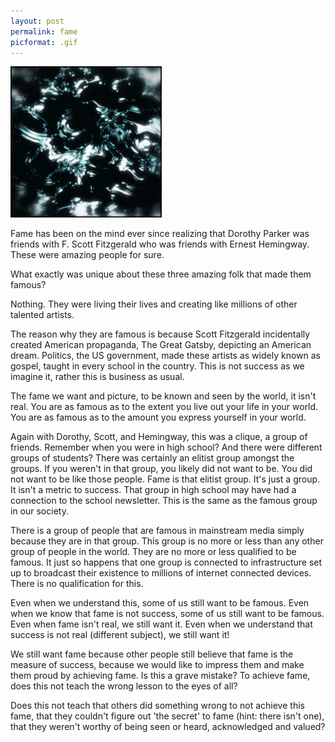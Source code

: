 ```yaml
---
layout: post
permalink: fame
picformat: .gif
---
```



<a href="{{ page.url }}"> ![image](/img/fame.gif) </a>

Fame has been on the mind ever since realizing that Dorothy Parker was friends with F. Scott Fitzgerald who was friends with Ernest Hemingway.
These were amazing people for sure.

What exactly was unique about these three amazing folk that made them famous?

Nothing. They were living their lives and creating like millions of other talented artists.

The reason why they are famous is because Scott Fitzgerald incidentally created American propaganda, The Great Gatsby, depicting an American dream.
Politics, the US government, made these artists as widely known as gospel, taught in every school in the country. This is not success as we imagine it, rather this is business as usual.

The fame we want and picture, to be known and seen by the world, it isn't real. You are as famous as to the extent you live out your life in your world.
You are as famous as to the amount you express yourself in your world.

Again with Dorothy, Scott, and Hemingway, this was a clique, a group of friends. Remember when you were in high school? And there were different groups of students? There was certainly an elitist group amongst the groups. If you weren't in that group, you likely did not want to be. You did not want to be like those people. Fame is that elitist group. It's just a group. It isn't a metric to success. That group in high school may have had a connection to the school newsletter. This is the same as the famous group in our society.

There is a group of people that are famous in mainstream media simply because they are in that group. This group is no more or less than any other group of people in the world. They are no more or less qualified to be famous. It just so happens that one group is connected to infrastructure set up to broadcast their existence to millions of internet connected devices. There is no qualification for this.

Even when we understand this, some of us still want to be famous. Even when we know that fame is not success, some of us still want to be famous. Even when fame isn't real, we still want it. Even when we understand that success is not real (different subject), we still want it!

We still want fame because other people still believe that fame is the measure of success, because we would like to impress them and make them proud by achieving fame.
Is this a grave mistake? To achieve fame, does this not teach the wrong lesson to the eyes of all?

Does this not teach that others did something wrong to not achieve this fame, that they couldn't figure out 'the secret' to fame (hint: there isn't one), that they weren't worthy of being seen or heard, acknowledged and valued?
